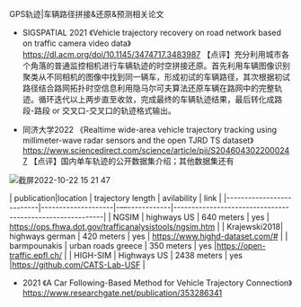 
GPS轨迹|车辆路径拼接&还原&预测相关论文


* SIGSPATIAL 2021 《Vehicle trajectory recovery on road network based on traffic camera video data》 https://dl.acm.org/doi/10.1145/3474717.3483987
【点评】充分利用城市各个角落的普通监控相机进行车辆轨迹的时空拼接还原。首先利用车辆图像识别聚类从不同相机的图像中找到同一辆车，形成初试的车辆路径，其次根据初试路径结合路网拓扑时空信息利用隐马尔可夫算法还原车辆在路网中的完整轨迹。循环迭代以上两步直至收敛，完成最终的车辆轨迹结果，最后转化成路段-路段 or 交叉口-交叉口的轨迹格式输出。

* 同济大学2022 《Realtime wide-area vehicle trajectory tracking using millimeter-wave radar sensors and the open TJRD TS dataset》https://www.sciencedirect.com/science/article/pii/S2046043022000247 【点评】国内单车轨迹的公开数据集介绍；其他数据集还有

![截屏2022-10-22 15 21 47](https://user-images.githubusercontent.com/28177991/197326239-95579697-d81c-4c4f-bf80-7f8f40b9be68.png)




|   publication|location   | trajectory length  | avilability  | link  |
|--------------------------|--------------------|-—------------|----------------------------------------------------------|
| NGSIM        |  highways US |  640 meters     |  yes         | https://ops.fhwa.dot.gov/trafficanalysistools/ngsim.htm  |
| Krajewski2018|  highways german |  420 meters |  yes         | https://www.highd-dataset.com/#  |
| barmpounakis |  urban roads greece |  350 meters     |  yes         |https://open-traffic.epfl.ch/  |
| HIGH-SIM |  Highways US  |  2438 meters     |  yes         |https://github.com/CATS-Lab-USF |


* 2021 《A Car Following-Based Method for Vehicle Trajectory Connection》https://www.researchgate.net/publication/353286341
